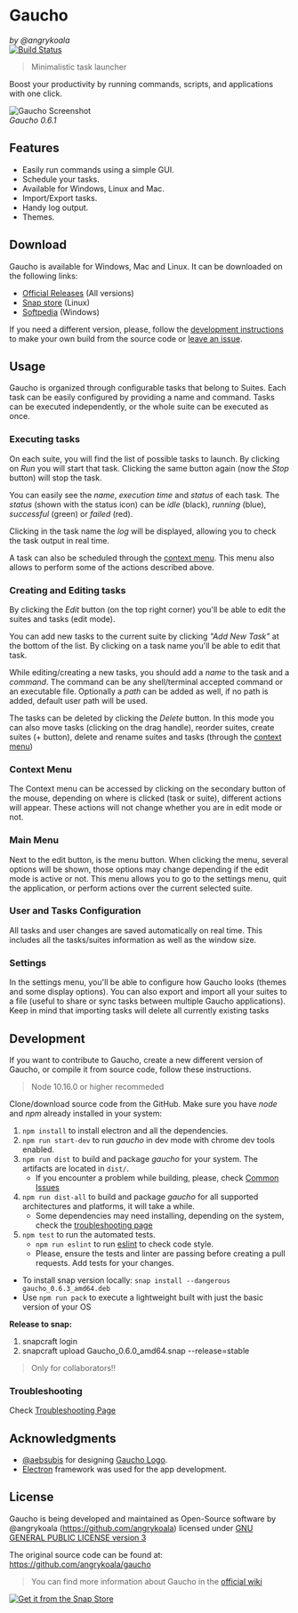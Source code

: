 Gaucho
======
_by @angrykoala_    
[![Build Status](https://travis-ci.org/angrykoala/gaucho.svg?branch=master)](https://travis-ci.org/angrykoala/gaucho)

> Minimalistic task launcher

Boost your productivity by running commands, scripts, and applications with one click.

![Gaucho Screenshot](https://angrykoala.github.io/gaucho/images/gaucho_preview.png)   
_Gaucho 0.6.1_

## Features

* Easily run commands using a simple GUI.
* Schedule your tasks.
* Available for Windows, Linux and Mac.
* Import/Export tasks.
* Handy log output.
* Themes.

## Download

Gaucho is available for Windows, Mac and Linux. It can be downloaded on the following links:
* [Official Releases](https://github.com/angrykoala/gaucho/releases) (All versions)
* [Snap store](https://snapcraft.io/store) (Linux)
* [Softpedia](https://www.softpedia.com/get/System/System-Miscellaneous/Gaucho.shtml) (Windows)

If you need a different version, please, follow the [development instructions](#development) to make your own build from the source code or [leave an issue](https://github.com/angrykoala/gaucho/issues).

## Usage
Gaucho is organized through configurable tasks that belong to Suites. Each task can be easily configured by providing a name and command. Tasks can be executed independently, or the whole suite can be executed as once.

### Executing tasks
On each suite, you will find the list of possible tasks to launch. By clicking on _Run_ you will start that task. Clicking the same button again (now the _Stop_ button) will stop the task.

You can easily see the _name_, _execution time_ and _status_ of each task. The _status_ (shown with the status icon) can be _idle_ (black), _running_ (blue), _successful_ (green) or _failed_ (red).

Clicking in the task name the _log_ will be displayed, allowing you to check the task output in real time.

A task can also be scheduled through the [context menu](#context-menu). This menu also allows to perform some of the actions described above.

### Creating and Editing tasks
By clicking the _Edit_ button (on the top right corner) you'll be able to edit the suites and tasks (edit mode).

You can add new tasks to the current suite by clicking _"Add New Task"_ at the bottom of the list. By clicking on a task name you'll be able to edit that task.

While editing/creating a new tasks, you should add a _name_ to the task and a _command_. The command can be any shell/terminal accepted command or an executable file. Optionally a _path_ can be added as well, if no path is added, default user path will be used.

The tasks can be deleted by clicking the _Delete_ button. In this mode you can also move tasks (clicking on the drag handle), reorder suites, create suites (+ button), delete and rename suites and tasks (through the [context menu](#context-menu))

### Context Menu

The Context menu can be accessed by clicking on the secondary button of the mouse, depending on where is clicked (task or suite), different actions will appear. These actions will not change whether you are in edit mode or not.

### Main Menu
Next to the edit button, is the menu button. When clicking the menu, several options will be shown, those options may change depending if the edit mode is active or not. This menu allows you to go to the settings menu, quit the application, or perform actions over the current selected suite.

### User and Tasks Configuration
All tasks and user changes are saved automatically on real time. This includes all the tasks/suites information as well as the window size.

### Settings
In the settings menu, you'll be able to configure how Gaucho looks (themes and some display options). You can also export and import all your suites to a file (useful to share or sync tasks between multiple Gaucho applications). Keep in mind that importing tasks will delete all currently existing tasks

## Development
If you want to contribute to Gaucho, create a new different version of Gaucho, or compile it from source code, follow these instructions.

> Node 10.16.0 or higher recommeded

Clone/download source code from the GitHub. Make sure you have _node_ and _npm_ already installed in your system:

1. `npm install` to install electron and all the dependencies.
2. `npm run start-dev` to run _gaucho_ in dev mode with chrome dev tools enabled.
3. `npm run dist` to build and package _gaucho_ for your system. The artifacts are located in `dist/`.
    * If you encounter a problem while building, please, check [Common Issues](https://github.com/angrykoala/gaucho/wiki/Common-Issues)
4. `npm run dist-all` to build and package _gaucho_ for all supported architectures and platforms, it will take a while.
    * Some dependencies may need installing, depending on the system, check the [troubleshooting page](https://github.com/angrykoala/gaucho/wiki/Common-Issues)
5. `npm test` to run the automated tests.
    * `npm run eslint` to run [eslint](https://eslint.org) to check code style.
    * Please, ensure the tests and linter are passing before creating a pull requests. Add tests for your changes.

* To install snap version locally: `snap install --dangerous gaucho_0.6.3_amd64.deb`
* Use `npm run pack` to execute a lightweight built with just the basic version of your OS

**Release to snap:**
1. snapcraft login
2. snapcraft upload Gaucho_0.6.0_amd64.snap --release=stable

> Only for collaborators!!

### Troubleshooting

Check [Troubleshooting Page](https://github.com/angrykoala/gaucho/wiki/Common-Issues)

## Acknowledgments

* [@aebsubis](https://github.com/aebsubis) for designing [Gaucho Logo](https://github.com/angrykoala/gaucho/blob/master/resources/logos/gaucho_logo.png).
* [Electron](https://electron.atom.io)  framework was used for the app development.

## License
Gaucho is being developed and maintained as Open-Source software by @angrykoala (https://github.com/angrykoala) licensed under [GNU GENERAL PUBLIC LICENSE version 3](https://github.com/angrykoala/gaucho/blob/master/LICENSE)

The original source code can be found at: <https://github.com/angrykoala/gaucho>

> You can find more information about Gaucho in the [official wiki](https://github.com/angrykoala/gaucho/wiki)


[![Get it from the Snap Store](https://snapcraft.io/static/images/badges/en/snap-store-black.svg)](https://snapcraft.io/gaucho)
